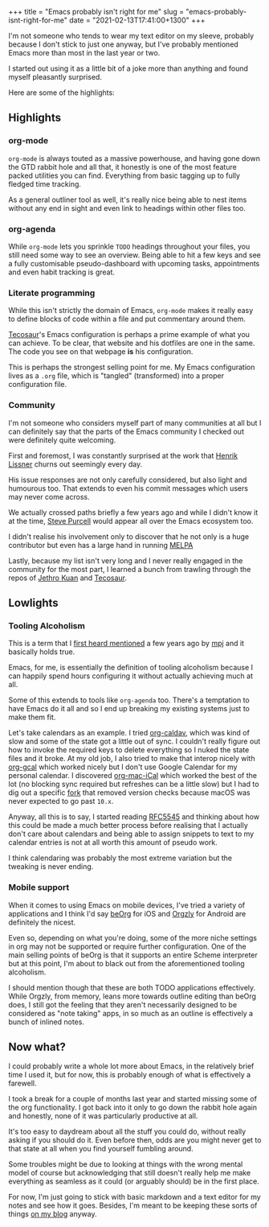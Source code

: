 +++
title = "Emacs probably isn't right for me"
slug = "emacs-probably-isnt-right-for-me"
date = "2021-02-13T17:41:00+1300"
+++

I'm not someone who tends to wear my text editor on my sleeve, probably because I don't stick to just one anyway, but I've probably mentioned Emacs more than most in the last year or two.

I started out using it as a little bit of a joke more than anything and found myself pleasantly surprised.

Here are some of the highlights:

## Highlights

### org-mode

`org-mode` is always touted as a massive powerhouse, and having gone down the GTD rabbit hole and all that, it honestly is one of the most feature packed utilities you can find. Everything from basic tagging up to fully fledged time tracking.

As a general outliner tool as well, it's really nice being able to nest items without any end in sight and even link to headings within other files too.

### org-agenda

While `org-mode` lets you sprinkle `TODO` headings throughout your files, you still need some way to see an overview. Being able to hit a few keys and see a fully customisable pseudo-dashboard with upcoming tasks, appointments and even habit tracking is great.

### Literate programming

While this isn't strictly the domain of Emacs, `org-mode` makes it really easy to define blocks of code within a file and put commentary around them.

[Tecosaur](https://tecosaur.github.io/emacs-config/config.html)'s Emacs configuration is perhaps a prime example of what you can achieve. To be clear, that website and his dotfiles are one in the same. The code you see on that webpage **is** his configuration.

This is perhaps the strongest selling point for me. My Emacs configuration lives as a `.org` file, which is "tangled" (transformed) into a proper configuration file.

### Community

I'm not someone who considers myself part of many communities at all but I can definitely say that the parts of the Emacs community I checked out were definitely quite welcoming.

First and foremost, I was constantly surprised at the work that [Henrik Lissner](https://github.com/hlissner/doom-emacs) churns out seemingly every day.

His issue responses are not only carefully considered, but also light and humourous too. That extends to even his commit messages which users may never come across.

We actually crossed paths briefly a few years ago and while I didn't know it at the time, [Steve Purcell](https://twitter.com/sanityinc) would appear all over the Emacs ecosystem too.

I didn't realise his involvement only to discover that he not only is a huge contributor but even has a large hand in running [MELPA](https://melpa.org/#/)

Lastly, because my list isn't very long and I never really engaged in the community for the most part, I learned a bunch from trawling through the repos of [Jethro Kuan](https://github.com/jethrokuan) and [Tecosaur](https://github.com/tecosaur/).

## Lowlights

### Tooling Alcoholism

This is a term that I [first heard mentioned](https://youtu.be/dIjKJjzRX_E?t=82) a few years ago by [mpj](https://about.me/mpj) and it basically holds true.

Emacs, for me, is essentially the definition of tooling alcoholism because I can happily spend hours configuring it without actually achieving much at all.

Some of this extends to tools like `org-agenda` too. There's a temptation to have Emacs do it all and so I end up breaking my existing systems just to make them fit.

Let's take calendars as an example. I tried [org-caldav](https://github.com/dengste/org-caldav), which was kind of slow and some of the state got a little out of sync. I couldn't really figure out how to invoke the required keys to delete everything so I nuked the state files and it broke. At my old job, I also tried to make that interop nicely with [org-gcal](https://github.com/myuhe/org-gcal) which worked nicely but I don't use Google Calendar for my personal calendar. I discovered [org-mac-iCal](https://github.com/ndw/org-mac-iCal) which worked the best of the lot (no blocking sync required but refreshes can be a little slow) but I had to dig out a specific [fork](https://github.com/terjesannum/org-mac-iCal) that removed version checks because macOS was never expected to go past `10.x`.

Anyway, all this is to say, I started reading [RFC5545](https://tools.ietf.org/html/rfc5545) and thinking about how this could be made a much better process before realising that I actually don't care about calendars and being able to assign snippets to text to my calendar entries is not at all worth this amount of pseudo work.

I think calendaring was probably the most extreme variation but the tweaking is never ending.

### Mobile support

When it comes to using Emacs on mobile devices, I've tried a variety of applications and I think I'd say [beOrg](https://beorgapp.com/) for iOS and [Orgzly](https://github.com/orgzly/orgzly-android) for Android are definitely the nicest.

Even so, depending on what you're doing, some of the more niche settings in org may not be supported or require further configuration. One of the main selling points of beOrg is that it supports an entire Scheme interpreter but at this point, I'm about to black out from the aforementioned tooling alcoholism.

I should mention though that these are both TODO applications effectively. While Orgzly, from memory, leans more towards outline editing than beOrg does, I still got the feeling that they aren't necessarily designed to be considered as "note taking" apps, in so much as an outline is effectively a bunch of inlined notes.

## Now what?

I could probably write a whole lot more about Emacs, in the relatively brief time I used it, but for now, this is probably enough of what is effectively a farewell.

I took a break for a couple of months last year and started missing some of the org functionality. I got back into it only to go down the rabbit hole again and honestly, none of it was particularly productive at all.

It's too easy to daydream about all the stuff you could do, without really asking if you should do it. Even before then, odds are you might never get to that state at all when you find yourself fumbling around.

Some troubles might be due to looking at things with the wrong mental model of course but acknowledging that still doesn't really help me make everything as seamless as it could (or arguably should) be in the first place.

For now, I'm just going to stick with basic markdown and a text editor for my notes and see how it goes. Besides, I'm meant to be keeping these sorts of things [on my blog](/blog/zettelkasten-blog-a-good-idea/) anyway.
